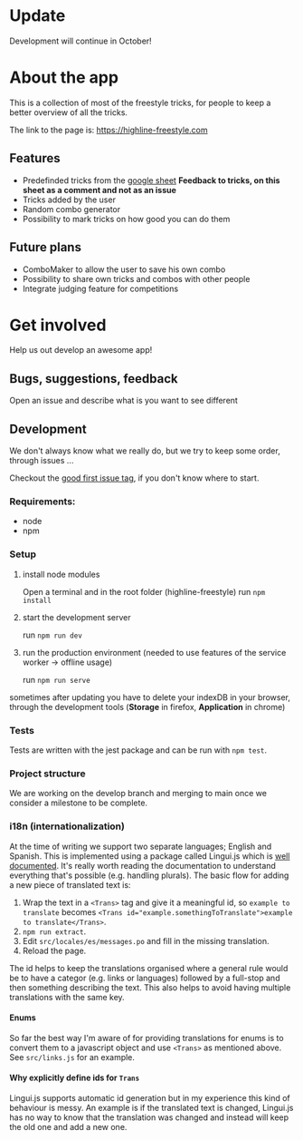 # Update

Development will continue in October!

# About the app

This is a collection of most of the freestyle tricks, for people to keep a better overview of all the tricks.

The link to the page is: https://highline-freestyle.com

## Features

- Predefinded tricks from the [google sheet](https://docs.google.com/spreadsheets/d/1amLK2b6BQkJ10I3LcbUe-D-wgQpHkcgoIrL10TPkHPo) **Feedback to tricks, on this sheet as a comment and not as an issue**
- Tricks added by the user
- Random combo generator
- Possibility to mark tricks on how good you can do them

## Future plans

- ComboMaker to allow the user to save his own combo
- Possibility to share own tricks and combos with other people
- Integrate judging feature for competitions

# Get involved

Help us out develop an awesome app!

## Bugs, suggestions, feedback

Open an issue and describe what is you want to see different

## Development

We don't always know what we really do, but we try to keep some order, through issues ...

Checkout the [good first issue tag](https://github.com/bastislack/highline-freestyle/labels/good%20first%20issue), if you don't know where to start.

### Requirements:

- node
- npm

### Setup

1. install node modules

   Open a terminal and in the root folder (highline-freestyle) run `npm install`

2. start the development server

   run `npm run dev`

3. run the production environment (needed to use features of the service worker -> offline usage)

   run `npm run serve`

sometimes after updating you have to delete your indexDB in your browser, through the development tools (__Storage__ in firefox, __Application__ in chrome)

### Tests

Tests are written with the jest package and can be run with `npm test`.

### Project structure

We are working on the develop branch and merging to main once we consider a milestone to be complete.

### i18n (internationalization)

At the time of writing we support two separate languages; English and Spanish. This is implemented using a package called Lingui.js which is [well documented](https://lingui.js.org/tutorials/react.html). It's really worth reading the documentation to understand everything that's possible (e.g. handling plurals). The basic flow for adding a new piece of translated text is:

1. Wrap the text in a `<Trans>` tag and give it a meaningful id, so `example to translate` becomes `<Trans id="example.somethingToTranslate">example to translate</Trans>`.
2. `npm run extract`.
3. Edit `src/locales/es/messages.po` and fill in the missing translation.
4. Reload the page.

The id helps to keep the translations organised where a general rule would be to have a categor (e.g. links or languages) followed by a full-stop and then something describing the text. This also helps to avoid having multiple translations with the same key.

#### Enums

So far the best way I'm aware of for providing translations for enums is to convert them to a javascript object and use `<Trans>` as mentioned above. See `src/links.js` for an example.

#### Why explicitly define ids for `Trans`

Lingui.js supports automatic id generation but in my experience this kind of behaviour is messy. An example is if the translated text is changed, Lingui.js has no way to know that the translation was changed and instead will keep the old one and add a new one.
